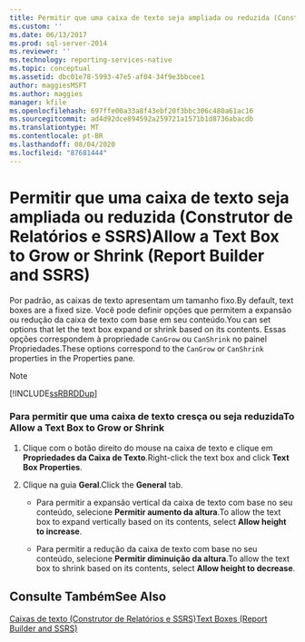 ```yaml
---
title: Permitir que uma caixa de texto seja ampliada ou reduzida (Construtor de Relatórios e SSRS) | Microsoft Docs
ms.custom: ''
ms.date: 06/13/2017
ms.prod: sql-server-2014
ms.reviewer: ''
ms.technology: reporting-services-native
ms.topic: conceptual
ms.assetid: dbc01e78-5993-47e5-af04-34f9e3bbcee1
author: maggiesMSFT
ms.author: maggies
manager: kfile
ms.openlocfilehash: 697ffe00a33a8f43ebf20f3bbc306c480a61ac16
ms.sourcegitcommit: ad4d92dce894592a259721a1571b1d8736abacdb
ms.translationtype: MT
ms.contentlocale: pt-BR
ms.lasthandoff: 08/04/2020
ms.locfileid: "87681444"
---
```

# <a name="allow-a-text-box-to-grow-or-shrink-report-builder-and-ssrs"></a><span data-ttu-id="9780e-102">Permitir que uma caixa de texto seja ampliada ou reduzida (Construtor de Relatórios e SSRS)</span><span class="sxs-lookup"><span data-stu-id="9780e-102">Allow a Text Box to Grow or Shrink (Report Builder and SSRS)</span></span>
  <span data-ttu-id="9780e-103">Por padrão, as caixas de texto apresentam um tamanho fixo.</span><span class="sxs-lookup"><span data-stu-id="9780e-103">By default, text boxes are a fixed size.</span></span> <span data-ttu-id="9780e-104">Você pode definir opções que permitem a expansão ou redução da caixa de texto com base em seu conteúdo.</span><span class="sxs-lookup"><span data-stu-id="9780e-104">You can set options that let the text box expand or shrink based on its contents.</span></span> <span data-ttu-id="9780e-105">Essas opções correspondem à propriedade `CanGrow` ou `CanShrink` no painel Propriedades.</span><span class="sxs-lookup"><span data-stu-id="9780e-105">These options correspond to the `CanGrow` or `CanShrink` properties in the Properties pane.</span></span>  
  
> [!NOTE]  
>  [!INCLUDE[ssRBRDDup](../../includes/ssrbrddup-md.md)]  
  
### <a name="to-allow-a-text-box-to-grow-or-shrink"></a><span data-ttu-id="9780e-106">Para permitir que uma caixa de texto cresça ou seja reduzida</span><span class="sxs-lookup"><span data-stu-id="9780e-106">To Allow a Text Box to Grow or Shrink</span></span>  
  
1.  <span data-ttu-id="9780e-107">Clique com o botão direito do mouse na caixa de texto e clique em **Propriedades da Caixa de Texto**.</span><span class="sxs-lookup"><span data-stu-id="9780e-107">Right-click the text box and click **Text Box Properties**.</span></span>  
  
2.  <span data-ttu-id="9780e-108">Clique na guia **Geral**.</span><span class="sxs-lookup"><span data-stu-id="9780e-108">Click the **General** tab.</span></span>  
  
    -   <span data-ttu-id="9780e-109">Para permitir a expansão vertical da caixa de texto com base no seu conteúdo, selecione **Permitir aumento da altura**.</span><span class="sxs-lookup"><span data-stu-id="9780e-109">To allow the text box to expand vertically based on its contents, select **Allow height to increase**.</span></span>  
  
    -   <span data-ttu-id="9780e-110">Para permitir a redução da caixa de texto com base no seu conteúdo, selecione **Permitir diminuição da altura**.</span><span class="sxs-lookup"><span data-stu-id="9780e-110">To allow the text box to shrink based on its contents, select **Allow height to decrease**.</span></span>  
  
## <a name="see-also"></a><span data-ttu-id="9780e-111">Consulte Também</span><span class="sxs-lookup"><span data-stu-id="9780e-111">See Also</span></span>  
 [<span data-ttu-id="9780e-112">Caixas de texto &#40;Construtor de Relatórios e SSRS&#41;</span><span class="sxs-lookup"><span data-stu-id="9780e-112">Text Boxes &#40;Report Builder and SSRS&#41;</span></span>](text-boxes-report-builder-and-ssrs.md)  
  
  
